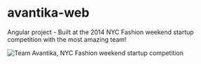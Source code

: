 # avantika-web

Angular project - Built at the 2014 NYC Fashion weekend startup competition with the most amazing team!


![Team Avantika, NYC Fashion weekend startup competition](https://pbs.twimg.com/media/BxCsIRaIIAAtYvh.jpg)



